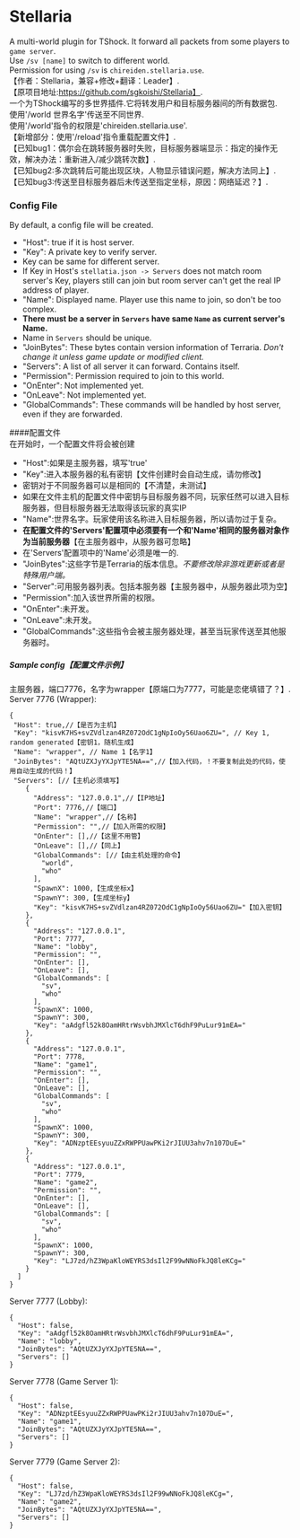 # Stellaria  
A multi-world plugin for TShock. It forward all packets from some players to `game server`.  
Use `/sv [name]` to switch to different world.  
Permission for using `/sv` is `chireiden.stellaria.use`.  
【作者：Stellaria，兼容+修改+翻译：Leader】.  
【原项目地址:https://github.com/sgkoishi/Stellaria】.  
一个为TShock编写的多世界插件.它将转发用户和目标服务器间的所有数据包.  
使用'/world 世界名字'传送至不同世界.  
使用'/world'指令的权限是'chireiden.stellaria.use'.  
【新增部分：使用'/reload'指令重载配置文件】.  
【已知bug1：偶尔会在跳转服务器时失败，目标服务器端显示：指定的操作无效，解决办法：重新进入/减少跳转次数】.  
【已知bug2:多次跳转后可能出现区块，人物显示错误问题，解决方法同上】.  
【已知bug3:传送至目标服务器后未传送至指定坐标，原因：网络延迟？】.  

### Config File
By default, a config file will be created.  
* "Host": true if it is host server.  
* "Key": A private key to verify server.  
* Key can be same for different server.  
* If Key in Host's `stellatia.json -> Servers` does not match room server's Key, players still can join but room server can't get the real IP address of player.  
* "Name": Displayed name. Player use this name to join, so don't be too complex.  
* **There must be a server in `Servers` have same `Name` as current server's Name.**  
* Name in `Servers` should be unique.  
* "JoinBytes": These bytes contain version information of Terraria. *Don't change it unless game update or modified client.*  
* "Servers": A list of all server it can forward. Contains itself.  
* "Permission": Permission required to join to this world.  
* "OnEnter": Not implemented yet.  
* "OnLeave": Not implemented yet.  
* "GlobalCommands": These commands will be handled by host server, even if they are forwarded.  

####配置文件  
在开始时，一个配置文件将会被创建  
* "Host":如果是主服务器，填写'true'  
* "Key":进入本服务器的私有密钥【文件创建时会自动生成，请勿修改】   
* 密钥对于不同服务器可以是相同的【不清楚，未测试】  
* 如果在文件主机的配置文件中密钥与目标服务器不同，玩家任然可以进入目标服务器，但目标服务器无法取得该玩家的真实IP  
* "Name":世界名字。玩家使用该名称进入目标服务器，所以请勿过于复杂。  
* **在配置文件的'Servers'配置项中必须要有一个和'Name'相同的服务器对象作为当前服务器**【在主服务器中，从服务器可忽略】  
* 在'Servers'配置项中的'Name'必须是唯一的.  
* "JoinBytes":这些字节是Terraria的版本信息。*不要修改除非游戏更新或者是特殊用户端。*  
* "Server":可用服务器列表。包括本服务器【主服务器中，从服务器此项为空】  
* "Permission":加入该世界所需的权限。  
* "OnEnter":未开发。  
* "OnLeave":未开发。  
* "GlobalCommands":这些指令会被主服务器处理，甚至当玩家传送至其他服务器时。  

##### Sample config【配置文件示例】  
主服务器，端口7776，名字为wrapper【原端口为7777，可能是恋佬填错了？】.  
Server 7776 (Wrapper):  

    {  
     "Host": true,//【是否为主机】  
     "Key": "kisvK7HS+svZVdlzan4RZ072OdC1gNpIoOy56Uao6ZU=", // Key 1, random generated【密钥1，随机生成】
     "Name": "wrapper", // Name 1【名字1】  
     "JoinBytes": "AQtUZXJyYXJpYTE5NA==",//【加入代码，！不要复制此处的代码，使用自动生成的代码！】
     "Servers": [//【主机必须填写】  
        {
          "Address": "127.0.0.1",//【IP地址】
          "Port": 7776,//【端口】
          "Name": "wrapper",//【名称】
          "Permission": "",//【加入所需的权限】
          "OnEnter": [],//【这里不用管】
          "OnLeave": [],//【同上】
          "GlobalCommands": [//【由主机处理的命令】
            "world",
            "who"
          ],
          "SpawnX": 1000,【生成坐标x】
          "SpawnY": 300,【生成坐标y】
          "Key": "kisvK7HS+svZVdlzan4RZ072OdC1gNpIoOy56Uao6ZU="【加入密钥】
        },
        {
          "Address": "127.0.0.1",
          "Port": 7777,
          "Name": "lobby",
          "Permission": "",
          "OnEnter": [],
          "OnLeave": [],
          "GlobalCommands": [
            "sv",
            "who"
          ],
          "SpawnX": 1000,
          "SpawnY": 300,
          "Key": "aAdgfl52k8OamHRtrWsvbhJMXlcT6dhF9PuLur91mEA="
        },
        {
          "Address": "127.0.0.1",
          "Port": 7778,
          "Name": "game1",
          "Permission": "",
          "OnEnter": [],
          "OnLeave": [],
          "GlobalCommands": [
            "sv",
            "who"
          ],
          "SpawnX": 1000,
          "SpawnY": 300,
          "Key": "ADNzptEEsyuuZZxRWPPUawPKi2rJIUU3ahv7n107DuE="
        },
        {
          "Address": "127.0.0.1",
          "Port": 7779,
          "Name": "game2",
          "Permission": "",
          "OnEnter": [],
          "OnLeave": [],
          "GlobalCommands": [
            "sv",
            "who"
          ],
          "SpawnX": 1000,
          "SpawnY": 300,
          "Key": "LJ7zd/hZ3WpaKloWEYRS3dsIl2F99wNNoFkJQ8leKCg="
        }
      ]
    }
Server 7777 (Lobby):  

    {  
      "Host": false,  
      "Key": "aAdgfl52k8OamHRtrWsvbhJMXlcT6dhF9PuLur91mEA=",  
      "Name": "lobby",  
      "JoinBytes": "AQtUZXJyYXJpYTE5NA==",  
      "Servers": []  
    }  

Server 7778 (Game Server 1):

    {
      "Host": false,
      "Key": "ADNzptEEsyuuZZxRWPPUawPKi2rJIUU3ahv7n107DuE=",
      "Name": "game1",
      "JoinBytes": "AQtUZXJyYXJpYTE5NA==",
      "Servers": []
    }

Server 7779 (Game Server 2):  

    {  
      "Host": false,  
      "Key": "LJ7zd/hZ3WpaKloWEYRS3dsIl2F99wNNoFkJQ8leKCg=",  
      "Name": "game2",  
      "JoinBytes": "AQtUZXJyYXJpYTE5NA==",  
      "Servers": []  
    }  
